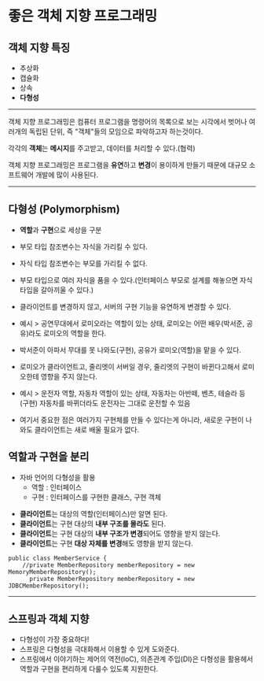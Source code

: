 # 좋은 객체 지향 프로그래밍

## 객체 지향 특징

- 추상화
- 캡슐화
- 상속
- **다형성**

---

객체 지향 프로그래밍은 컴퓨터 프로그램을 명령어의 목록으로 보는 시각에서 벗어나 여러개의 독립된 단위, 
즉 "객체"들의 모임으로 파악하고자 하는것이다.

각각의 **객체**는 **메시지**를 주고받고, 데이터를 처리할 수 있다.(협력)


객체 지향 프로그래밍은 프로그램을 **유연**하고 **변경**이  용이하게 만들기 때문에
대규모 소프트웨어 개발에 많이 사용된다.

---

## 다형성 (Polymorphism)

- **역할**과 **구현**으로 세상을 구분
- 부모 타입 참조변수는 자식을 가리킬 수 있다.
- 자식 타입 참조변수는 부모를 가리킬 수 없다.
- 부모 타입으로 여러 자식을 품을 수 있다.(인터페이스 부모로 설계를 해놓으면 자식 타입을 갈아끼울 수 있다.)
- 클라이언트를 변경하지 않고, 서버의 구현 기능을 유연하게 변경할 수 있다.



- 예시 > 공연무대에서 로미오라는 역할이 있는 상태, 로미오는 어떤 배우(박서준, 공유)라도 로미오의 역할을 한다.
- 박서준이 아파서 무대를 못 나와도(구현), 공유가 로미오(역할)을 맡을 수 있다.
- 로미오가 클라이언트고, 줄리엣이 서버일 경우, 줄리엣의 구현이 바뀐다고해서 로미오한테 영향을 주지 않는다. 
- 예시 > 운전자 역할, 자동차 역할이 있는 상태, 자동차는 아반떼, 벤츠, 테슬라 등 (구현) 자동차를 바뀌더라도 운전자는 그대로 운전할 수 있음
- 여기서 중요한 점은 여러가지 구현체를 만들 수 있다는게 아니라, 새로운 구현이 나와도 클라이언트는 새로 배울 필요가 없다.

## 역할과 구현을 분리

* 자바 언어의 다형성을 활용
    * 역할 : 인터페이스
    * 구현 : 인터페이스를 구현한 클래스, 구현 객체
- **클라이언트**는 대상의 역할(인터페이스)만 알면 된다.
- **클라이언트**는 구현 대상의 **내부 구조를 몰라도** 된다.
- **클라이언트**는 구현 대상의 **내부 구조가 변경**되어도 영향을 받지 않는다.
- **클라이언트**는 구현 **대상 자체를 변경**해도 영향을 받지 않는다.


```
public class MemberService {
    //private MemberRepository memberRepository = new MemoryMemberRepository();
      private MemberRepository memberRepository = new JDBCMemberRepository();
```

---

## 스프링과 객체 지향

- 다형성이 가장 중요하다!
- 스프링은 다형성을 극대화해서 이용할 수 있게 도와준다.
- 스프링에서 이야기하는 제어의 역전(IoC), 의존관계 주입(DI)은 다형성을 활용헤서 역할과 구현을 편리하게 다룰수 있도록 지원한다.
